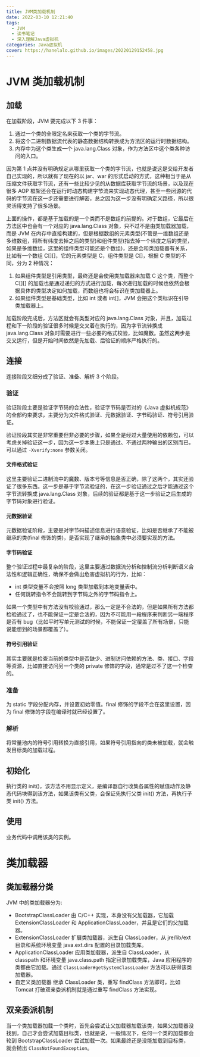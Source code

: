 ```yaml
---
title: JVM类加载机制
date: 2022-03-10 12:21:40
tags: 
  - JVM
  - 读书笔记
  - 深入理解Java虚拟机
categories: Java虚拟机
cover: https://hanelalo.github.io/images/20220129152458.jpg
---
```


# JVM 类加载机制

## 加载

在加载阶段，JVM 要完成以下 3 件事：

1. 通过一个类的全限定名来获取一个类的字节流。
2. 将这个二进制数据流代表的静态数据结构转换成为方法区的运行时数据结构。
3. 内存中为这个类生成一个 java.lang.Class 对象，作为方法区中这个类各种访问的入口。

因为第 1 点并没有明确规定从哪里获取一个类的字节流，也就是说这是交给开发者自己实现的，所以就有了现在的以 jar、war 的形式启动的方式，这种相当于是从压缩文件获取字节流，还有一些比较少见的从数据库获取字节流的场景，以及现在很多 AOP 框架还会在运行时动态构建字节流来实现动态代理，甚至一些闭源的代码的字节流在这一步还需要进行解密，总之因为这一步没有明确定义路径，所以很灵活得支持了很多场景。

上面的操作，都是基于加载的是一个类而不是数组的前提的。对于数组，它最后在方法区中也会有一个对应的 java.lang.Class 对象，只不过不是由类加载器加载，而是 JVM 在内存中直接构建的，但是根据数组的元素类型(不管是一维数组还是多维数组，将所有纬度去掉之后的类型)和组件类型(指去掉一个纬度之后的类型，如果是多维数组，这里的组件类型可能还是个数组)，还是会和类加载器有关系，比如有一个数组 C[][]，它的元素类型是 C，组件类型是 C[]，根据 C 类型的不同，分为 2 种情况：

1. 如果组件类型是引用类型，最终还是会使用类加载器来加载 C 这个类，而整个 C[][] 的加载也是通过递归的方式进行加载，每次递归加载的时候也依然会根据具体的类型决定如何加载，而数组也将会标识在类加载器上。
2. 如果组件类型是基础类型，比如 int 或者 int[]，JVM 会把这个类标识在引导类加载器上。

加载阶段完成后，方法区就会有类型对应的 java.lang.Class 对象，并且，加载过程和下一阶段的验证很多时候是交叉着在执行的，因为字节流转换成 java.lang.Class 对象时需要进行一些必要的格式校验，比如魔数。虽然这两步是交叉运行，但是开始时间依然是先加载、后验证的顺序严格执行的。

## 连接
连接阶段又细分成了验证、准备、解析 3 个阶段。

### 验证
验证阶段主要是验证字节码的合法性，验证字节码是否对的《Java 虚拟机规范》的全部约束要求，主要分为文件格式验证、元数据验证、字节码验证、符号引用验证。

验证阶段其实是非常重要但非必要的步骤，如果全是经过大量使用的依赖包，可以考虑关掉验证这一步，因为这一步本质上只是通过、不通过两种输出的区别而已，可以通过 `-Xverify:none` 参数关闭。

#### 文件格式验证

这里主要验证二进制流中的魔数、版本号等信息是否正确，除了这两个，其实还验证了很多东西。这一步是基于字节流验证的，在这一步验证通过之后才能通过这个字节流转换成 java.lang.Class 对象，后续的验证都是基于这一步验证之后生成的字节码对象进行验证。

#### 元数据验证

元数据验证阶段，主要是对字节码描述信息进行语意验证，比如是否继承了不能被继承的类(final 修饰的类)，是否实现了继承的抽象类中必须要实现的方法。

#### 字节码验证

整个验证过程中最复杂的阶段，这里主要通过数据流分析和控制流分析判断语义合法性和逻辑正确性，确保不会做出危害虚拟机的行为，比如：
* int 类型变量不会按照 long 类型加载到本地变量表中。
* 任何跳转指令不会跳转到字节码之外的字节码指令上。

如果一个类型中有方法没有校验通过，那么一定是不合法的，但是如果所有方法都检验通过了，也不能保证一定是合法的，因为不可能用一段程序来判断另一端程序是否有 bug（比如平时写单元测试的时候，不能保证一定覆盖了所有场景，只能说能想到的场景都覆盖了）。

#### 符号引用验证

其实主要就是检查当前的类型中是否缺少、进制访问依赖的方法、类、接口、字段等资源，比如直接访问另一个类的 private 修饰的字段，通常是过不了这一个检查的。

### 准备

为 static 字段分配内存，并设置初始零值。final 修饰的字段不会在这里设置，因为 final 修饰的字段在编译时就已经设置了。

### 解析

将常量池内的符号引用转换为直接引用，如果符号引用指向的类未被加载，就会触发目标类的加载过程。

## 初始化

执行类的 init()，该方法不用显示定义，是编译器自行收集各属性的赋值动作及静态代码块得到该方法，如果该类有父类，会保证先执行父类 init() 方法，再执行子类 init() 方法。 

## 使用

业务代码中调用该类的实例。

# 类加载器

## 类加载器分类

JVM 中的类加载器分为: 

 * BootstrapClassLoader
    由 C/C++ 实现，本身没有父加载器，它加载 ExtensionClassLoader 和 ApplicationClassLoader，并且是它们的父加载器。
 * ExtensionClassLoader
    扩展类加载器，派生自 ClassLoader，从 jre/lib/ext 目录和系统环境变量 java.ext.dirs 配置的目录加载类库。
 * ApplicationClassLoader
    应用类加载器，派生自 ClassLoader，从 classpath 和环境变量 java.class.path 指定目录加载类库，Java 应用程序的类都由它加载。通过  `ClassLoader#getSystemClassLoader` 方法可以获得该类加载器。
 * 自定义类加载器
    继承 ClassLoader 类，重写 findClass 方法即可，比如 Tomcat 打破双亲委派机制就是通过重写 findClass 方法实现。

## 双亲委派机制

当一个类加载器加载一个类时，首先会尝试让父加载器加载该类，如果父加载器没找到，自己才会尝试加载目标类，也就是说，一般情况下，任何一个类的加载都会轮到 BootstrapClassLoader 尝试加载一次。如果最终还是没能加载到目标类，就会抛出 `ClassNotFoundException`。



